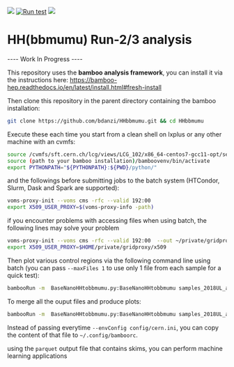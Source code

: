 ![](https://img.shields.io/github/v/tag/bdanzi/HHbbmumu)
[![Run test](https://github.com/bdanzi/HHbbmumu/actions/workflows/python_test.yml/badge.svg)](https://github.com/bdanzi/HHbbmumu/actions/workflows/python_test.yml)
![](https://img.shields.io/badge/CMS-Run2-blue)

# HH(bbmumu) Run-2/3 analysis
---- Work In Progress ----

This repository uses the **bamboo analysis framework**, you can install it via the instructions here: https://bamboo-hep.readthedocs.io/en/latest/install.html#fresh-install

Then clone this repository in the parent directory containing the bamboo installation:

```bash
git clone https://github.com/bdanzi/HHbbmumu.git && cd HHbbmumu
```

Execute these each time you start from a clean shell on lxplus or any other machine with an cvmfs:
```bash
source /cvmfs/sft.cern.ch/lcg/views/LCG_102/x86_64-centos7-gcc11-opt/setup.sh
source (path to your bamboo installation)/bamboovenv/bin/activate
export PYTHONPATH="${PYTHONPATH}:${PWD}/python/"
```

and the followings before submitting jobs to the batch system (HTCondor, Slurm, Dask and Spark are supported):

```bash
voms-proxy-init --voms cms -rfc --valid 192:00 
export X509_USER_PROXY=$(voms-proxy-info -path)
```
if you encounter problems with accessing files when using batch, the following lines may solve your problem

```bash
voms-proxy-init --voms cms -rfc --valid 192:00  --out ~/private/gridproxy/x509
export X509_USER_PROXY=$HOME/private/gridproxy/x509
```

Then plot various control regions via the following command line using batch (you can pass `--maxFiles 1` to use only 1 file from each sample for a quick test):

```bash
bambooRun -m  BaseNanoHHtobbmumu.py:BaseNanoHHtobbmumu samples_2018UL_all.yml --envConfig=../cern.ini -o test --distributed=driver
```
To merge all the ouput files and produce plots:

```bash
bambooRun -m  BaseNanoHHtobbmumu.py:BaseNanoHHtobbmumu samples_2018UL_all.yml --envConfig=../cern.ini -o test --distributed=finalize
```
Instead of passing everytime `--envConfig config/cern.ini`, you can copy the content of that file to `~/.config/bamboorc`.

using the `parquet` output file that contains skims, you can perform machine learning applications
